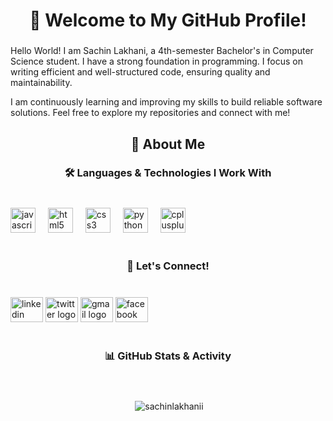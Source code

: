 <h1 align="center">👋 Welcome to My GitHub Profile!</h1>

###

<p align="left">Hello World! I am Sachin Lakhani, a 4th-semester Bachelor's in Computer Science student. I have a strong foundation in programming. I focus on writing efficient and well-structured code, ensuring quality and maintainability.

I am continuously learning and improving my skills to build reliable software solutions. Feel free to explore my repositories and connect with me! </p>

###

<h2 align="center">🚀 About Me</h2>

###

<h3 align="center">🛠️ Languages & Technologies I Work With</h3>

###

<br>

<div align="left">
  <img src="https://cdn.jsdelivr.net/gh/devicons/devicon/icons/javascript/javascript-original.svg" height="40" alt="javascript logo"  />
  <img width="12" />
  <img src="https://cdn.jsdelivr.net/gh/devicons/devicon/icons/html5/html5-original.svg" height="40" alt="html5 logo"  />
  <img width="12" />
  <img src="https://cdn.jsdelivr.net/gh/devicons/devicon/icons/css3/css3-original.svg" height="40" alt="css3 logo"  />
  <img width="12" />
  <img src="https://cdn.jsdelivr.net/gh/devicons/devicon/icons/python/python-original.svg" height="40" alt="python logo"  />
  <img width="12" />
  <img src="https://cdn.jsdelivr.net/gh/devicons/devicon/icons/cplusplus/cplusplus-original.svg" height="40" alt="cplusplus logo"  />
</div>

<br>

###

<h3 align="center">🌟 Let's Connect!</h3>

###

<br>

<div align="left">
  <a href="https://linkedin.com/in/sachinlakhanii" target="blank"><img src="https://raw.githubusercontent.com/maurodesouza/profile-readme-generator/master/src/assets/icons/social/linkedin/default.svg" width="52" height="40" alt="linkedin logo" /></a>
  <a href="https://twitter.com/sachinlakhanii" target="blank"><img src="https://raw.githubusercontent.com/maurodesouza/profile-readme-generator/master/src/assets/icons/social/twitter/default.svg" width="52" height="40" alt="twitter logo" /></a>
  <a href="mailto:sachinlakhani.cs@gmail.com" target="blank"><img src="https://raw.githubusercontent.com/maurodesouza/profile-readme-generator/master/src/assets/icons/social/gmail/default.svg" width="52" height="40" alt="gmail logo" /></a>
  <a href="https://fb.com/sachinlakhanii" target="blank"><img src="https://raw.githubusercontent.com/maurodesouza/profile-readme-generator/master/src/assets/icons/social/facebook/default.svg" width="52" height="40" alt="facebook logo" /></a>
</div>

<br>

###

<h3 align="center">📊 GitHub Stats & Activity</h3>

###

<br>

<p align="center" >&nbsp;<img align="center" src="https://github-readme-stats.vercel.app/api?username=sachinlakhanii&show_icons=true&theme=dark&locale=en" alt="sachinlakhanii" /></p>

###
